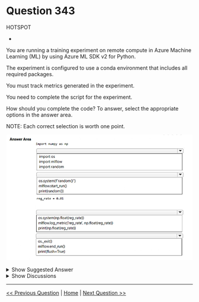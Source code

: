 # Question 343

HOTSPOT

-

You are running a training experiment on remote compute in Azure Machine Learning (ML) by using Azure ML SDK v2 for Python.

The experiment is configured to use a conda environment that includes all required packages.

You must track metrics generated in the experiment.

You need to complete the script for the experiment.

How should you complete the code? To answer, select the appropriate options in the answer area.

NOTE: Each correct selection is worth one point.

![Question Image](../images/q343_q_image545.png)

<details>
  <summary>Show Suggested Answer</summary>

<img src="../images/q343_ans_0_image546.png" alt="Answer Image"><br>

</details>

<details>
  <summary>Show Discussions</summary>

<blockquote><p><strong>Mikku123</strong> <code>(Wed 07 Aug 2024 13:36)</code> - <em>Upvotes: 2</em></p><p>correct!</p></blockquote>

</details>

---

[<< Previous Question](question_342.md) | [Home](/index.md) | [Next Question >>](question_344.md)
